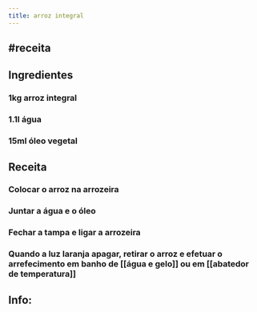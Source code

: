 ```yaml
---
title: arroz integral
---
```


## #receita 
## Ingredientes
### 1kg arroz integral
### 1.1l água
### 15ml óleo vegetal
## Receita
### Colocar o arroz na arrozeira
### Juntar a água e o óleo
### Fechar a tampa e ligar a arrozeira
### Quando a luz laranja apagar, retirar o arroz e efetuar o arrefecimento em banho de [[água e gelo]] ou em [[abatedor de temperatura]]
## Info:
###
